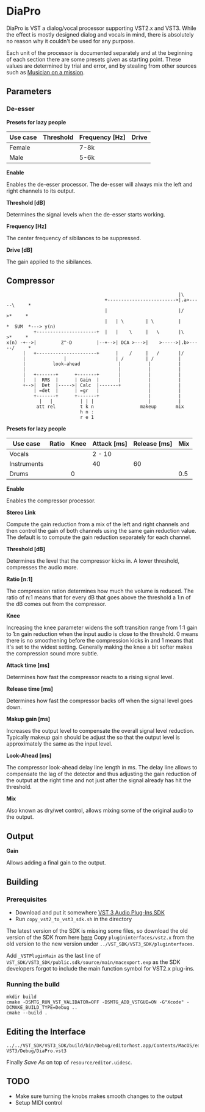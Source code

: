 DiaPro
======

DiaPro is VST a dialog/vocal processor supporting VST2.x and VST3. While the
effect is mostly designed dialog and vocals in mind, there is absolutely no
reason why it couldn't be used for any purpose.

Each unit of the processor is documented separately and at the beginning
of each section there are some presets given as starting point. These
values are determined by trial and error, and by stealing from other
sources such as
[Musician on a mission](https://www.musicianonamission.com/).

Parameters
----------

### De-esser

**Presets for lazy people**

| Use case    | Threshold | Frequency [Hz] | Drive | 
|-------------|-----------|----------------|-------|
| Female      |           |           7-8k |       |
| Male        |           |           5-6k |       |

**Enable**

Enables the de-esser processor. The de-esser will always mix the left and right
channels to its output.

**Threshold [dB]**

Determines the signal levels when the de-esser starts working.

**Frequency [Hz]**

The center frequency of sibilances to be suppressed.

**Drive [dB]**

The gain applied to the sibilances.

## Compressor


```
                                                               |\
                                    +------------------------->|.a>-----\     *
                                    |                          |/         >*     *
                                    |   | \        | \         |          *  SUM  *---> y(n)
          +----------------------+  |   |    \     |   \       |\         >*     *
x(n) -+-->|         Z^-D         |--+-->| DCA >--->|    >----->|.b>-----/     *
      |   +----------------------+      |    /     |   /       |/  
      |              |                  | /        | /         |
      |          look-ahead              |          |          |
      |                                  |          |          |
      |   +-------+      +-------+       |          |          |
      |   |  RMS  |      | Gain  |       |          |          |
      +-->|  Det  |----->| Calc  |-------+          |          |
          | =det  |      | =gr   |                  |          |
          +-------+      +-------+                  |          |
            |   |          | | |                    |          |
           att rel         t k n                 makeup       mix
                           h n :                   
                           r e 1
```

**Presets for lazy people**

| Use case    | Ratio    | Knee | Attack [ms] | Release [ms] | Mix  | 
|-------------|----------|------|-------------|--------------|------|
| Vocals      |          |      |      2 - 10 |              |      |
| Instruments |          |      |         40  |      60      |      |
| Drums       |          |    0 |             |              | 0.5  | 

**Enable**

Enables the compressor processor.

**Stereo Link**

Compute the gain reduction from a mix of the left and right channels and then
control the gain of both channels using the same gain reduction value. The
default is to compute the gain reduction separately for each channel.

**Threshold [dB]**

Determines the level that the compressor kicks in. A lower threshold, compresses
the audio more.

**Ratio [n:1]**

The compression ration determines how much the volume is reduced. The ratio of n:1 
means that for every dB that goes above the threshold a 1:n of the dB comes out
from the compressor.

**Knee**

Increasing the knee parameter widens the soft transition range from 1:1 gain to
1:n gain reduction when the input audio is close to the threshold. 0 means there
is no smoothening before the compression kicks in and 1 means that it's set to
the widest setting. Generally making the knee a bit softer makes the compression
sound more subtle.

**Attack time [ms]**

Determines how fast the compressor reacts to a rising signal level.

**Release time [ms]**

Determines how fast the compressor backs off when the signal level goes down.

**Makup gain [ms]**

Increases the output level to compensate the overall signal level reduction.
Typically makeup gain should be adjust the so that the output level is
approximately the same as the input level.

**Look-Ahead [ms]**

The compressor look-ahead delay line length in ms. The delay line allows to
compensate the lag of the detector and thus adjusting the gain reduction of the
output at the right time and not just after the signal already has hit the
threshold.

**Mix**

Also known as dry/wet control, allows mixing some of the original audio to the
output.

## Output

**Gain**

Allows adding a final gain to the output.

Building
--------

### Prerequisites

- Download and put it somewhere [VST 3 Audio Plug-Ins SDK](https://www.steinberg.net/en/company/developers.html)
- Run `copy_vst2_to_vst3_sdk.sh` in the directory

The latest version of the SDK is missing some files, so download the old version
of the SDK from here [here](https://www.steinberg.net/sdk_downloads/vstsdk366_27_06_2016_build_61.zip)
Copy `plugininterfaces/vst2.x` from the old version to the new version under
`../VST_SDK/VST3_SDK/pluginterfaces`.

Add  `_VSTPluginMain` as the last line of `VST_SDK/VST3_SDK/public.sdk/source/main/macexport.exp`
as the SDK developers forgot to include the main function symbol for VST2.x plug-ins.

### Running the build

```
mkdir build
cmake -DSMTG_RUN_VST_VALIDATOR=OFF -DSMTG_ADD_VSTGUI=ON -G"Xcode" -DCMAKE_BUILD_TYPE=Debug ..
cmake --build .
```

Editing the Interface
---------------------

```
../../VST_SDK/VST3_SDK/build/bin/Debug/editorhost.app/Contents/MacOS/editorhost VST3/Debug/DiaPro.vst3
```

Finally *Save As* on top of `resource/editor.uidesc`.

TODO
----

- Make sure turning the knobs makes smooth changes to the output
- Setup MIDI control

